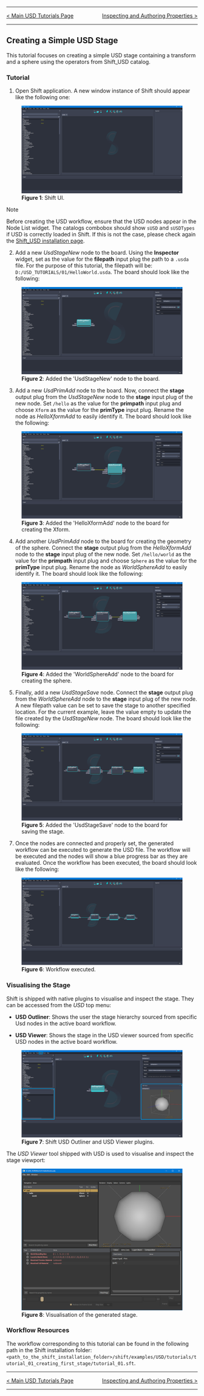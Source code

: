 
---

<p style="text-align:left;">

[< Main USD Tutorials Page](../usd#tutorials)
<span style="float:right;">
[Inspecting and Authoring Properties >](usd_tutorial_02.md)
</span>

</p>

---

## Creating a Simple USD Stage

This tutorial focuses on creating a simple USD stage containing a transform and a sphere using the operators from Shift_USD catalog.


### Tutorial

1. Open Shift application. A new window instance of Shift should appear like the following one:

<figure>
    <img src="images/usd_tutorial_01/step_01_t01.png" alt="Shift UI.">
    <figcaption><b>Figure 1</b>: Shift UI.</figcaption>
</figure>

>[!NOTE]
> Before creating the USD workflow, ensure that the USD nodes appear in the Node List widget. The catalogs combobox should show `sUSD` and `sUSDTypes` if USD is correctly loaded in Shift. If this is not the case, please check again the [Shift_USD installation page](../usd#installation).

2. Add a new *UsdStageNew* node to the board. Using the **Inspector** widget, set as the value for the **filepath** input plug the path to a `.usda` file. For the purpose of this tutorial, the filepath will be: `D:/USD_TUTORIALS/01/HelloWorld.usda`. The board should look like the following:

<figure>
    <img src="images/usd_tutorial_01/step_02_t01.png" alt="Added the 'UsdStageNew' node to the board.">
    <figcaption><b>Figure 2</b>: Added the 'UsdStageNew' node to the board.</figcaption>
</figure>

3. Add a new *UsdPrimAdd* node to the board. Now, connect the **stage** output plug from the *UsdStageNew* node to the **stage** input plug of the new node. Set `/hello` as the value for the **primpath** input plug and choose `Xform` as the value for the **primType** input plug. Rename the node as *HelloXformAdd* to easily identify it. The board should look like the following:

<figure>
    <img src="images/usd_tutorial_01/step_03_t01.png" alt="Added the 'HelloXformAdd' node to the board for creating the Xform.">
    <figcaption><b>Figure 3</b>: Added the 'HelloXformAdd' node to the board for creating the Xform.</figcaption>
</figure>

4. Add another *UsdPrimAdd* node to the board for creating the geometry of the sphere. Connect the **stage** output plug from the *HelloXformAdd* node to the **stage** input plug of the new node.  Set `/hello/world` as the value for the **primpath** input plug and choose `Sphere` as the value for the **primType** input plug. Rename the node as *WorldSphereAdd* to easily identify it. The board should look like the following:

<figure>
    <img src="images/usd_tutorial_01/step_04_t01.png" alt="Added the 'WorldSphereAdd' node to the board for creating the sphere.">
    <figcaption><b>Figure 4</b>: Added the 'WorldSphereAdd' node to the board for creating the sphere.</figcaption>
</figure>

5. Finally, add a new *UsdStageSave* node. Connect the **stage** output plug from the *WorldSphereAdd* node to the **stage** input plug of the new node. A new filepath value can be set to save the stage to another specified location. For the current example, leave the value empty to update the file created by the *UsdStageNew* node. The board should look like the following:

<figure>
    <img src="images/usd_tutorial_01/step_05_t01.png" alt="Added the 'UsdStageSave' node to the board for saving the stage.">
    <figcaption><b>Figure 5</b>: Added the 'UsdStageSave' node to the board for saving the stage.</figcaption>
</figure>

7. Once the nodes are connected and properly set, the generated workflow can be executed to generate the USD file. The workflow will be executed and the nodes will show a blue progress bar as they are evaluated. Once the workflow has been executed, the board should look like the following:

<figure>
    <img src="images/usd_tutorial_01/step_06_t01.png" alt="Workflow executed.">
    <figcaption><b>Figure 6</b>: Workflow executed.</figcaption>
</figure>


### Visualising the Stage

Shift is shipped with native plugins to visualise and inspect the stage. They can be accessed from the *USD* top menu:
* **USD Outliner**: Shows the user the stage hierarchy sourced from specific Usd nodes in the active board workflow.

* **USD Viewer**: Shows the stage in the USD viewer sourced from specific USD nodes in the active board workflow.

<figure>
    <img src="images/usd_tutorial_01/step_08_t01.png" alt="Shift USD Outliner and USD Viewer plugins.">
    <figcaption><b>Figure 7</b>: Shift USD Outliner and USD Viewer plugins.</figcaption>
</figure>

The *USD Viewer* tool shipped with USD is used to visualise and inspect the stage viewport:

<figure>
    <img src="images/usd_tutorial_01/step_07_t01.png" alt="Visualisation of the generated stage.">
    <figcaption><b>Figure 8</b>: Visualisation of the generated stage.</figcaption>
</figure>


### Workflow Resources

The workflow corresponding to this tutorial can be found in the following path in the Shift installation folder: `<path_to_the_shift_installation_folder>/shift/examples/USD/tutorials/tutorial_01_creating_first_stage/tutorial_01.sft`.

---

<p style="text-align:left;">

[< Main USD Tutorials Page](../usd#tutorials)
<span style="float:right;">
[Inspecting and Authoring Properties >](usd_tutorial_02.md)
</span>

</p>

---
